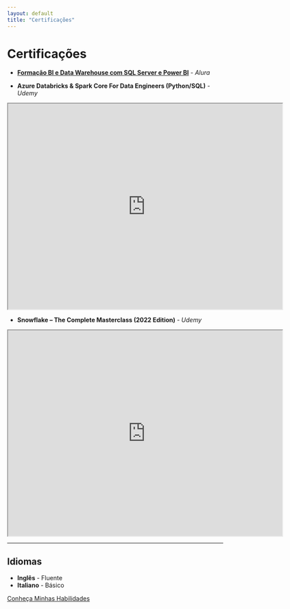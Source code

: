```yaml
---
layout: default
title: "Certificações"
---
```


# Certificações

- [**Formação BI e Data Warehouse com SQL Server e Power BI**](https://cursos.alura.com.br/degree/certificate/7e462823-5ef2-45cd-ace3-4d8515280d62) - *Alura*  

- **Azure Databricks & Spark Core For Data Engineers (Python/SQL)** - *Udemy*  
<iframe src="https://drive.google.com/file/d/1xU6iFMNYRZBi91H_qj3oR4R67TcM3Kut/preview" width="640" height="480"></iframe>

- **Snowflake – The Complete Masterclass (2022 Edition)** - *Udemy*  
<iframe src="https://drive.google.com/file/d/1cqcNO1quv9UyMkOll3-ouFSZ4f4WlPMr/preview" width="640" height="480"></iframe>

---

## Idiomas

- **Inglês** - Fluente
- **Italiano** - Básico

[Conheça Minhas Habilidades](skills.md)
